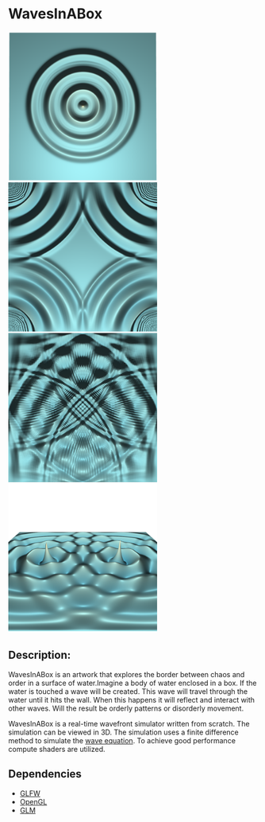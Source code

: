 # WavesInABox

<img src="/screenshots/screenshot1.png" width=300 height=300>
<img src="/screenshots/screenshot2.png" width=300 height=300>
<img src="/screenshots/screenshot3.png" width=300 height=300>
<img src="/screenshots/screenshot4.png" width=300 height=300>

## Description:
WavesInABox is an artwork that explores the border between chaos and order in a surface of water.Imagine a body of water enclosed in a box. If the water is touched a wave will be created. This wave will travel through the water until it hits the wall. When this happens it will reflect and interact with other waves. Will the result be orderly patterns or disorderly movement.

WavesInABox is a real-time wavefront simulator written from scratch. The simulation can be viewed in 3D. The simulation uses a finite difference method to simulate the [wave equation](https://en.wikipedia.org/wiki/Wave_equation). To achieve good performance compute shaders are utilized.

## Dependencies
- [GLFW](https://www.glfw.org/)
- [OpenGL](https://www.opengl.org/)
- [GLM](https://github.com/g-truc/glm)

